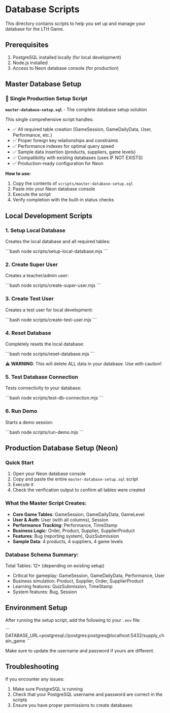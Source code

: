 # Database Scripts

This directory contains scripts to help you set up and manage your database for the LTH Game.

## Prerequisites

1. PostgreSQL installed locally (for local development)
2. Node.js installed
3. Access to Neon database console (for production)

## Master Database Setup

### 🚀 Single Production Setup Script

**`master-database-setup.sql`** - The complete database setup solution

This single comprehensive script handles:
- ✅ All required table creation (GameSession, GameDailyData, User, Performance, etc.)
- ✅ Proper foreign key relationships and constraints
- ✅ Performance indexes for optimal query speed
- ✅ Sample data insertion (products, suppliers, game levels)
- ✅ Compatibility with existing databases (uses IF NOT EXISTS)
- ✅ Production-ready configuration for Neon

**How to use:**
1. Copy the contents of `scripts/master-database-setup.sql`
2. Paste into your Neon database console
3. Execute the script
4. Verify completion with the built-in status checks

## Local Development Scripts

### 1. Setup Local Database

Creates the local database and all required tables:

\`\`\`bash
node scripts/setup-local-database.mjs
\`\`\`

### 2. Create Super User

Creates a teacher/admin user:

\`\`\`bash
node scripts/create-super-user.mjs
\`\`\`

### 3. Create Test User

Creates a test user for local development:

\`\`\`bash
node scripts/create-test-user.mjs
\`\`\`

### 4. Reset Database

Completely resets the local database:

\`\`\`bash
node scripts/reset-database.mjs
\`\`\`

⚠️ **WARNING**: This will delete ALL data in your database. Use with caution!

### 5. Test Database Connection

Tests connectivity to your database:

\`\`\`bash
node scripts/test-db-connection.mjs
\`\`\`

### 6. Run Demo

Starts a demo session:

\`\`\`bash
node scripts/run-demo.mjs
\`\`\`

## Production Database Setup (Neon)

### Quick Start
1. Open your Neon database console
2. Copy and paste the entire `master-database-setup.sql` script
3. Execute it
4. Check the verification output to confirm all tables were created

### What the Master Script Creates:
- **Core Game Tables**: GameSession, GameDailyData, GameLevel
- **User & Auth**: User (with all columns), Session
- **Performance Tracking**: Performance, TimeStamp
- **Business Logic**: Order, Product, Supplier, SupplierProduct
- **Features**: Bug (reporting system), QuizSubmission
- **Sample Data**: 4 products, 4 suppliers, 4 game levels

### Database Schema Summary:
Total Tables: 12+ (depending on existing setup)
- Critical for gameplay: GameSession, GameDailyData, Performance, User
- Business simulation: Product, Supplier, Order, SupplierProduct
- Learning features: QuizSubmission, TimeStamp
- System features: Bug, Session

## Environment Setup

After running the setup script, add the following to your `.env` file:

\`\`\`
DATABASE_URL=postgresql://postgres:postgres@localhost:5432/supply_chain_game
\`\`\`

Make sure to update the username and password if yours are different.

## Troubleshooting

If you encounter any issues:

1. Make sure PostgreSQL is running
2. Check that your PostgreSQL username and password are correct in the scripts
3. Ensure you have proper permissions to create databases
